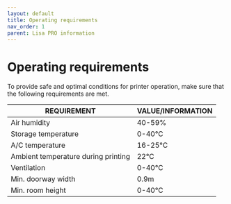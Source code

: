 ```yaml
---
layout: default
title: Operating requirements
nav_order: 1
parent: Lisa PRO information
---
```

<h1> Operating requirements </h1>

To provide safe and optimal conditions for printer operation, make sure that the following requirements are met.

| REQUIREMENT                         |       VALUE/INFORMATION |
| ---                                 |       -----------       |
| Air humidity                        |          40-59%         |
| Storage temperature                 |          0-40°C         |
| A/C temperature                     |          16-25°C        |
| Ambient temperature during printing |           22°C          |
| Ventilation                         |          0-40°C         |
| Min. doorway width                  |           0.9m          |
| Min. room height                    |          0-40°C         |



